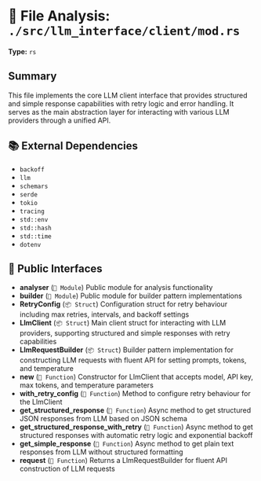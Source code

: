 # 📄 File Analysis: `./src/llm_interface/client/mod.rs`

**Type:** `rs`

## Summary
This file implements the core LLM client interface that provides structured and simple response capabilities with retry logic and error handling. It serves as the main abstraction layer for interacting with various LLM providers through a unified API.

## 📚 External Dependencies
- `backoff`
- `llm`
- `schemars`
- `serde`
- `tokio`
- `tracing`
- `std::env`
- `std::hash`
- `std::time`
- `dotenv`

## 🔌 Public Interfaces
- **analyser** (`📁 Module`)
  Public module for analysis functionality
- **builder** (`📁 Module`)
  Public module for builder pattern implementations
- **RetryConfig** (`📦 Struct`)
  Configuration struct for retry behaviour including max retries, intervals, and backoff settings
- **LlmClient** (`📦 Struct`)
  Main client struct for interacting with LLM providers, supporting structured and simple responses with retry capabilities
- **LlmRequestBuilder** (`📦 Struct`)
  Builder pattern implementation for constructing LLM requests with fluent API for setting prompts, tokens, and temperature
- **new** (`🔧 Function`)
  Constructor for LlmClient that accepts model, API key, max tokens, and temperature parameters
- **with_retry_config** (`🔧 Function`)
  Method to configure retry behaviour for the LlmClient
- **get_structured_response** (`🔧 Function`)
  Async method to get structured JSON responses from LLM based on JSON schema
- **get_structured_response_with_retry** (`🔧 Function`)
  Async method to get structured responses with automatic retry logic and exponential backoff
- **get_simple_response** (`🔧 Function`)
  Async method to get plain text responses from LLM without structured formatting
- **request** (`🔧 Function`)
  Returns a LlmRequestBuilder for fluent API construction of LLM requests
